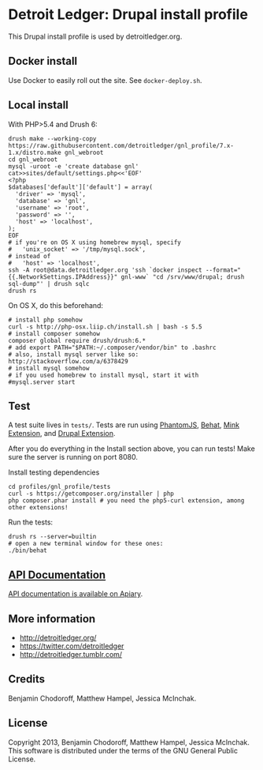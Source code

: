 Detroit Ledger: Drupal install profile
======================================

This Drupal install profile is used by detroitledger.org.

Docker install
--------------

Use Docker to easily roll out the site. See `docker-deploy.sh`.

Local install
-------

With PHP>5.4 and Drush 6:

```
drush make --working-copy https://raw.githubusercontent.com/detroitledger/gnl_profile/7.x-1.x/distro.make gnl_webroot
cd gnl_webroot
mysql -uroot -e 'create database gnl'
cat>>sites/default/settings.php<<'EOF'
<?php
$databases['default']['default'] = array(
  'driver' => 'mysql',
  'database' => 'gnl',
  'username' => 'root',
  'password' => '',
  'host' => 'localhost',
);
EOF
# if you're on OS X using homebrew mysql, specify
#   'unix_socket' => '/tmp/mysql.sock',
# instead of
#   'host' => 'localhost',
ssh -A root@data.detroitledger.org 'ssh `docker inspect --format="{{.NetworkSettings.IPAddress}}" gnl-www` "cd /srv/www/drupal; drush sql-dump"' | drush sqlc
drush rs
```

On OS X, do this beforehand:

```
# install php somehow
curl -s http://php-osx.liip.ch/install.sh | bash -s 5.5
# install composer somehow
composer global require drush/drush:6.*
# add export PATH="$PATH:~/.composer/vendor/bin" to .bashrc
# also, install mysql server like so: http://stackoverflow.com/a/6378429
# install mysql somehow
# if you used homebrew to install mysql, start it with
#mysql.server start
```

Test
----

A test suite lives in `tests/`. Tests are run using [PhantomJS](http://phantomjs.org/), [Behat](http://behat.org), [Mink Extension](http://extensions.behat.org/mink/), and [Drupal Extension](https://github.com/jhedstrom/drupalextension).

After you do everything in the Install section above, you can run tests! Make sure the server is running on port 8080.

Install testing dependencies

```
cd profiles/gnl_profile/tests
curl -s https://getcomposer.org/installer | php
php composer.phar install # you need the php5-curl extension, among other extensions!
```

Run the tests:

```
drush rs --server=builtin
# open a new terminal window for these ones:
./bin/behat
```

[API Documentation](http://docs.detroitledger.apiary.io/)
------------------

[API documentation is available on Apiary](http://docs.detroitledger.apiary.io/).



More information
----------------

* http://detroitledger.org/
* https://twitter.com/detroitledger
* http://detroitledger.tumblr.com/

Credits
-------

Benjamin Chodoroff, Matthew Hampel, Jessica McInchak.

License
-------

Copyright 2013, Benjamin Chodoroff, Matthew Hampel, Jessica McInchak. This software is distributed under the terms of the GNU General Public License.
